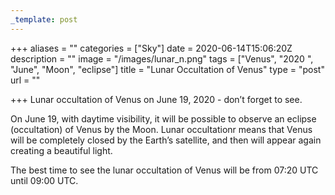 ```yaml
---
_template: post
---
```




+++
aliases = ""
categories = ["Sky"]
date = 2020-06-14T15:06:20Z
description = ""
image = "/images/lunar_n.png"
tags = ["Venus", "2020 ", "June", "Moon", "eclipse"]
title = "Lunar Occultation of Venus"
type = "post"
url = ""

+++
Lunar occultation of Venus on June 19, 2020 - don’t forget to see.  
  
On June 19, with daytime visibility, it will be possible to observe an eclipse (occultation) of Venus by the Moon. Lunar occultationr means that Venus will be completely closed by the Earth’s satellite, and then will appear again creating a beautiful light.  
  
The best time to see the lunar occultation of Venus will be from 07:20 UTC until 09:00 UTC.
